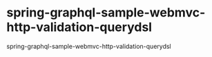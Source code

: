 # spring-graphql-sample-webmvc-http-validation-querydsl
spring-graphql-sample-webmvc-http-validation-querydsl
